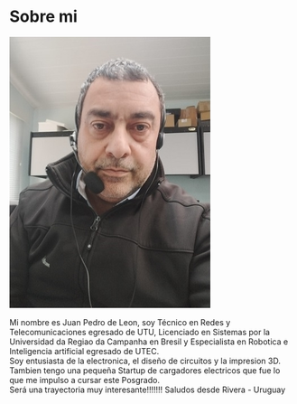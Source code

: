 # Sobre mi

![](./images/juanpedro.jpeg)

Mi nombre es Juan Pedro de Leon, soy Técnico en Redes y Telecomunicaciones egresado de UTU, Licenciado en Sistemas por la Universidad da Regiao da Campanha en Bresil y Especialista en Robotica e Inteligencia artificial egresado de UTEC.</br>
Soy entusiasta de la electronica, el diseño de circuitos y la impresion 3D.</br>
Tambien tengo una pequeña Startup de cargadores electricos que fue lo que me impulso a cursar este Posgrado.</br>
Será una trayectoria muy interesante!!!!!!!
Saludos desde Rivera - Uruguay

